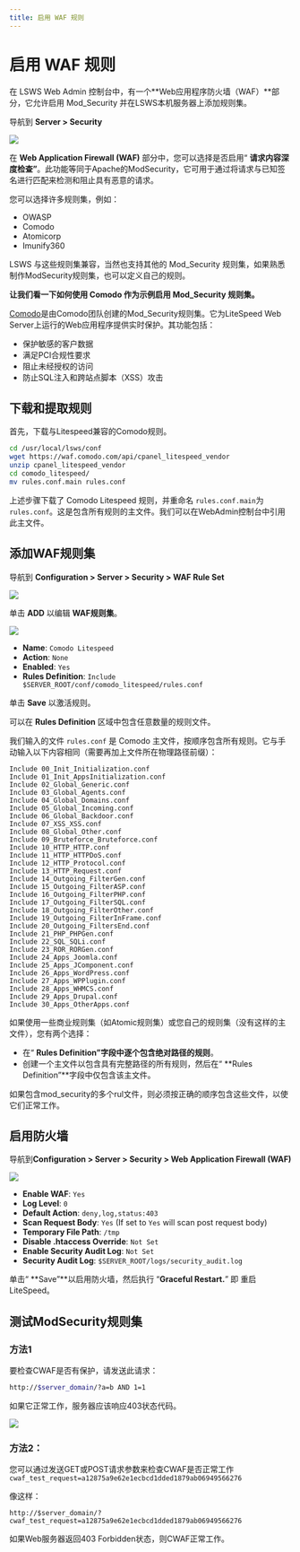 ```yaml
---
title: 启用 WAF 规则
---
```


# 启用 WAF 规则

在 LSWS Web Admin 控制台中，有一个**Web应用程序防火墙（WAF）**部分，它允许启用 Mod_Security 并在LSWS本机服务器上添加规则集。

导航到  **Server > Security**

![](https://pics.mf8.biz/picgo20190225145731.png)

在 **Web Application Firewall (WAF)** 部分中，您可以选择是否启用“ **请求内容深度检查”**。此功能等同于Apache的ModSecurity，它可用于通过将请求与已知签名进行匹配来检测和阻止具有恶意的请求。

您可以选择许多规则集，例如：

- OWASP
- Comodo
- Atomicorp
- Imunify360

LSWS 与这些规则集兼容，当然也支持其他的 Mod_Security 规则集，如果熟悉制作ModSecurity规则集，也可以定义自己的规则。

**让我们看一下如何使用 Comodo 作为示例启用 Mod_Security 规则集。**

[Comodo](https://waf.comodo.com/)是由Comodo团队创建的Mod_Security规则集。它为LiteSpeed Web Server上运行的Web应用程序提供实时保护。其功能包括：

- 保护敏感的客户数据
- 满足PCI合规性要求
- 阻止未经授权的访问
- 防止SQL注入和跨站点脚本（XSS）攻击

## 下载和提取规则

首先，下载与Litespeed兼容的Comodo规则。

```bash
cd /usr/local/lsws/conf
wget https://waf.comodo.com/api/cpanel_litespeed_vendor
unzip cpanel_litespeed_vendor
cd comodo_litespeed/
mv rules.conf.main rules.conf
```

上述步骤下载了 Comodo Litespeed 规则，并重命名 `rules.conf.main`为`rules.conf`。这是包含所有规则的主文件。我们可以在WebAdmin控制台中引用此主文件。

## 添加WAF规则集

导航到 **Configuration > Server > Security > WAF Rule Set**

![](https://pics.mf8.biz/picgo20190225145936.png)

单击 **ADD** 以编辑 **WAF规则集**。

![](https://pics.mf8.biz/picgo20190225150228.png)

- **Name**: `Comodo Litespeed`
- **Action**: `None`
- **Enabled**: `Yes`
- **Rules Definition**: `Include $SERVER_ROOT/conf/comodo_litespeed/rules.conf`

单击  **Save** 以激活规则。

可以在 **Rules Definition** 区域中包含任意数量的规则文件。

我们输入的文件 `rules.conf` 是 Comodo 主文件，按顺序包含所有规则。它与手动输入以下内容相同（需要再加上文件所在物理路径前缀）：

```
Include 00_Init_Initialization.conf
Include 01_Init_AppsInitialization.conf
Include 02_Global_Generic.conf
Include 03_Global_Agents.conf
Include 04_Global_Domains.conf
Include 05_Global_Incoming.conf
Include 06_Global_Backdoor.conf
Include 07_XSS_XSS.conf
Include 08_Global_Other.conf
Include 09_Bruteforce_Bruteforce.conf
Include 10_HTTP_HTTP.conf
Include 11_HTTP_HTTPDoS.conf
Include 12_HTTP_Protocol.conf
Include 13_HTTP_Request.conf
Include 14_Outgoing_FilterGen.conf
Include 15_Outgoing_FilterASP.conf
Include 16_Outgoing_FilterPHP.conf
Include 17_Outgoing_FilterSQL.conf
Include 18_Outgoing_FilterOther.conf
Include 19_Outgoing_FilterInFrame.conf
Include 20_Outgoing_FiltersEnd.conf
Include 21_PHP_PHPGen.conf
Include 22_SQL_SQLi.conf
Include 23_ROR_RORGen.conf
Include 24_Apps_Joomla.conf
Include 25_Apps_JComponent.conf
Include 26_Apps_WordPress.conf
Include 27_Apps_WPPlugin.conf
Include 28_Apps_WHMCS.conf
Include 29_Apps_Drupal.conf
Include 30_Apps_OtherApps.conf
```

如果使用一些商业规则集（如Atomic规则集）或您自己的规则集（没有这样的主文件），您有两个选择：

- 在“ **Rules Definition”**字段中逐个包含绝对路径的**规则**。
- 创建一个主文件以包含具有完整路径的所有规则，然后在“ **Rules Definition”**字段中仅包含该主文件。

如果包含mod_security的多个rul文件，则必须按正确的顺序包含这些文件，以使它们正常工作。

## 启用防火墙

导航到**Configuration > Server > Security > Web Application Firewall (WAF)**

![](https://pics.mf8.biz/picgo20190225150703.png)

- **Enable WAF**: `Yes`
- **Log Level**: `0`
- **Default Action**: `deny,log,status:403`
- **Scan Request Body**: `Yes` (If set to `Yes` will scan post request body)
- **Temporary File Path**: `/tmp`
- **Disable .htaccess Override**: `Not Set`
- **Enable Security Audit Log**: `Not Set`
- **Security Audit Log**: `$SERVER_ROOT/logs/security_audit.log`

单击“ **Save”**以启用防火墙，然后执行 “**Graceful Restart.**” 即 重启 LiteSpeed。 

## 测试ModSecurity规则集

### 方法1

要检查CWAF是否有保护，请发送此请求：

```bash
http://$server_domain/?a=b AND 1=1
```

如果它正常工作，服务器应该响应403状态代码。

![](https://pics.mf8.biz/picgo20190225151248.png)

### 方法2：

您可以通过发送GET或POST请求参数来检查CWAF是否正常工作 `cwaf_test_request=a12875a9e62e1ecbcd1dded1879ab06949566276`

像这样：

```
http://$server_domain/?cwaf_test_request=a12875a9e62e1ecbcd1dded1879ab06949566276
```

如果Web服务器返回403 Forbidden状态，则CWAF正常工作。